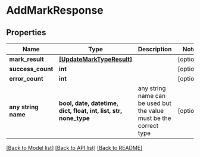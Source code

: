 # AddMarkResponse


## Properties
Name | Type | Description | Notes
------------ | ------------- | ------------- | -------------
**mark_result** | [**[UpdateMarkTypeResult]**](UpdateMarkTypeResult.md) |  | [optional] 
**success_count** | **int** |  | [optional] 
**error_count** | **int** |  | [optional] 
**any string name** | **bool, date, datetime, dict, float, int, list, str, none_type** | any string name can be used but the value must be the correct type | [optional]

[[Back to Model list]](../README.md#documentation-for-models) [[Back to API list]](../README.md#documentation-for-api-endpoints) [[Back to README]](../README.md)


